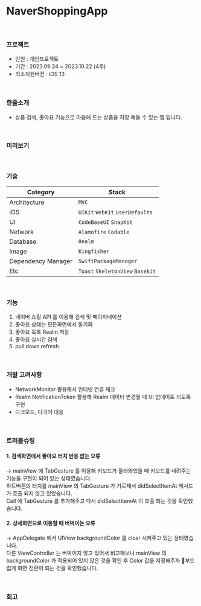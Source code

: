 # NaverShoppingApp
<br>

### 프로젝트
 - 인원 : 개인프로젝트 <br>
 - 기간 : 2023.09.24 ~ 2023.10.22 (4주) <br>
 - 최소지원버전 : iOS 13 <br>
 
<br>

### 한줄소개
 - 상품 검색, 좋아요 기능으로 마음에 드는 상품을 저장 해둘 수 있는 앱 입니다.
   
<br>

### 미리보기


<br>

### 기술
| Category | Stack |
|----|-----|
| Architecture | `MVC` |
| iOS | `UIKit` `WebKit` `UserDefaults` |
|  UI  | `CodeBaseUI` `SnapKit` |
|  Network  | `Alamofire` `Codable` |
|  Database  | `Realm` |
|  Image  | `Kingfisher` |
|  Dependency Manager  | `SwiftPackageManager` |
|  Etc  | `Toast` `SkeletonView` `Basekit` |

<br>

### 기능
1. 네이버 쇼핑 API 를 이용해 검색 및 페이지네이션
2. 좋아요 상태는 모든화면에서 동기화
3. 좋아요 목록 Realm 저장
4. 좋아요 실시간 검색
5. pull down refresh 

<br>

### 개발 고려사항
- NetworkMonitor 활용해서 인터넷 연결 체크
- Realm NotificationToken 활용해 Realm 데이터 변경될 때 UI 업데이트 되도록 구현
- 다크모드, 다국어 대응

<br>


### 트러블슈팅

####  1. 검색화면에서 좋아요 터치 반응 없는 오류
 -> mainView 에 TabGesture 를 이용해 키보드가 올라와있을 때 키보드를 내려주는 기능을 구현이 되어 있는 상태였습니다.<br>
  하트버튼의 터치를 mainView 의 TabGesture 가 가로채서 didSelectItemAt 메서드가 호출 되지 않고 있었습니다. <br>
  Cell 에 TabGesture 를 추가해주고 다시 didSelectItemAt 이 호출 되는 것을 확인했습니다.

####  2. 상세화면으로 이동할 때 버벅이는 오류
-> AppDelegate 에서 UIView backgroundColor 를 clear 시켜주고 있는 상태였습니다. <br>
  다른 ViewController 는 버벅이지 않고 있어서 비교해보니 mainView 의 backgroundColor 가 적용되어 있지 않은 것을 확인 후
   Color 값을 지정해주자 부드럽게 화면 전환이 되는 것을 확인했습니다.

<br>

### 회고


<br>

